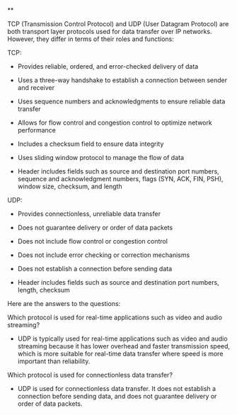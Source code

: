 **

TCP (Transmission Control Protocol) and UDP (User Datagram Protocol) are both transport layer protocols used for data transfer over IP networks. However, they differ in terms of their roles and functions:

TCP:

-   Provides reliable, ordered, and error-checked delivery of data
    
-   Uses a three-way handshake to establish a connection between sender and receiver
    
-   Uses sequence numbers and acknowledgments to ensure reliable data transfer
    
-   Allows for flow control and congestion control to optimize network performance
    
-   Includes a checksum field to ensure data integrity
    
-   Uses sliding window protocol to manage the flow of data
    
-   Header includes fields such as source and destination port numbers, sequence and acknowledgment numbers, flags (SYN, ACK, FIN, PSH), window size, checksum, and length
    

UDP:

-   Provides connectionless, unreliable data transfer
    
-   Does not guarantee delivery or order of data packets
    
-   Does not include flow control or congestion control
    
-   Does not include error checking or correction mechanisms
    
-   Does not establish a connection before sending data
    
-   Header includes fields such as source and destination port numbers, length, checksum
    

Here are the answers to the questions:

Which protocol is used for real-time applications such as video and audio streaming?

-   UDP is typically used for real-time applications such as video and audio streaming because it has lower overhead and faster transmission speed, which is more suitable for real-time data transfer where speed is more important than reliability.
    

Which protocol is used for connectionless data transfer?

-   UDP is used for connectionless data transfer. It does not establish a connection before sending data, and does not guarantee delivery or order of data packets.
    